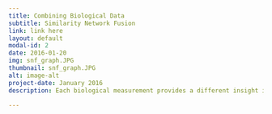 ```yaml
---
title: Combining Biological Data
subtitle: Similarity Network Fusion 
link: link here
layout: default
modal-id: 2
date: 2016-01-20
img: snf_graph.JPG
thumbnail: snf_graph.JPG
alt: image-alt
project-date: January 2016
description: Each biological measurement provides a different insight into the mechanisms and causes behind diseases and biological processes. Our Similarity Network Fusion (SNF) approach combines multiple biological datasets by representing each  data type as a similarity network over samples and then fusing these networks into one global network using non-linear cross diffusion process. (Wang et al, Nature Methods 2014). The code and data are here

---
```

